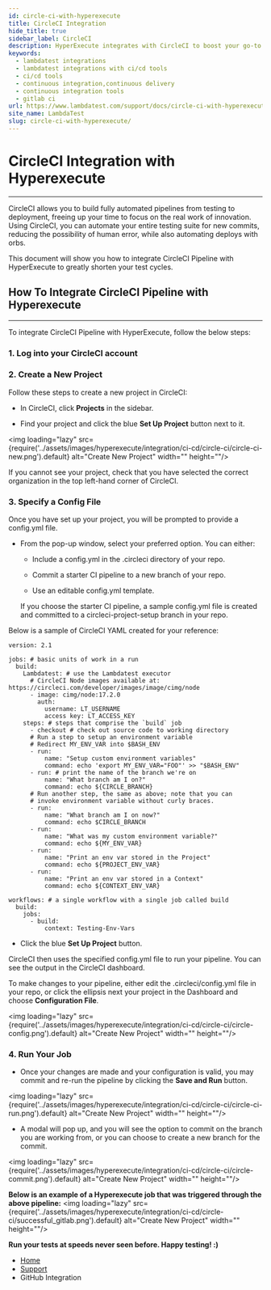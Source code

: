 ```yaml
---
id: circle-ci-with-hyperexecute
title: CircleCI Integration
hide_title: true
sidebar_label: CircleCI
description: HyperExecute integrates with CircleCI to boost your go-to market delivery. Perform automated cross browser testing with LambdaTest to ensure your development code renders seamlessly through an online Selenium grid providing 3000+ real browsers running through machines.
keywords:
  - lambdatest integrations
  - lambdatest integrations with ci/cd tools
  - ci/cd tools
  - continuous integration,continuous delivery
  - continuous integration tools
  - gitlab ci
url: https://www.lambdatest.com/support/docs/circle-ci-with-hyperexecute/
site_name: LambdaTest
slug: circle-ci-with-hyperexecute/
---
```


<script type="application/ld+json"
      dangerouslySetInnerHTML={{ __html: JSON.stringify({
       "@context": "https://schema.org",
        "@type": "BreadcrumbList",
        "itemListElement": [{
          "@type": "ListItem",
          "position": 1,
          "name": "LambdaTest",
          "item": "https://www.lambdatest.com"
        },{
          "@type": "ListItem",
          "position": 2,
          "name": "Support",
          "item": "https://www.lambdatest.com/support/docs/"
        },{
          "@type": "ListItem",
          "position": 3,
          "name": "CircleCI Pipeline Integration",
          "item": "https://www.lambdatest.com/support/docs/circle-ci-with-hyperexecute/"
        }]
      })
    }}
></script>

# CircleCI Integration with Hyperexecute
* * *
CircleCI allows you to build fully automated pipelines from testing to deployment, freeing up your time to focus on the real work of innovation. Using CircleCI, you can automate your entire testing suite for new commits, reducing the possibility of human error, while also automating deploys with orbs.

This document will show you how to integrate CircleCI Pipeline with HyperExecute to greatly shorten your test cycles.

## How To Integrate CircleCI Pipeline with Hyperexecute

***

To integrate CircleCI Pipeline with HyperExecute, follow the below steps: 
### 1. Log into your CircleCI account


### 2. Create a New Project

Follow these steps to create a new project in CircleCI:

- In CircleCI, click **Projects** in the sidebar.

- Find your project and click the blue **Set Up Project** button next to it.

<img loading="lazy" src={require('../assets/images/hyperexecute/integration/ci-cd/circle-ci/circle-ci-new.png').default} alt="Create New Project" width="" height=""/>

If you cannot see your project, check that you have selected the correct organization in the top left-hand corner of CircleCI.
 


### 3. Specify a Config File

Once you have set up your project, you will be prompted to provide a config.yml file.

- From the pop-up window, select your preferred option. You can either:

  - Include a config.yml in the .circleci directory of your repo.

  - Commit a starter CI pipeline to a new branch of your repo.

  - Use an editable config.yml template.

  If you choose the starter CI pipeline, a sample config.yml file is created and committed to a circleci-project-setup branch in your repo.

Below is a sample of CircleCI YAML created for your reference:

```
version: 2.1

jobs: # basic units of work in a run
  build:
    Lambdatest: # use the Lambdatest executor
      # CircleCI Node images available at: https://circleci.com/developer/images/image/cimg/node
      - image: cimg/node:17.2.0
        auth:
          username: LT_USERNAME
          access key: LT_ACCESS_KEY
    steps: # steps that comprise the `build` job
      - checkout # check out source code to working directory
      # Run a step to setup an environment variable
      # Redirect MY_ENV_VAR into $BASH_ENV
      - run:
          name: "Setup custom environment variables"
          command: echo 'export MY_ENV_VAR="FOO"' >> "$BASH_ENV"
      - run: # print the name of the branch we're on
          name: "What branch am I on?"
          command: echo ${CIRCLE_BRANCH}
      # Run another step, the same as above; note that you can
      # invoke environment variable without curly braces.
      - run:
          name: "What branch am I on now?"
          command: echo $CIRCLE_BRANCH
      - run:
          name: "What was my custom environment variable?"
          command: echo ${MY_ENV_VAR}
      - run:
          name: "Print an env var stored in the Project"
          command: echo ${PROJECT_ENV_VAR}
      - run:
          name: "Print an env var stored in a Context"
          command: echo ${CONTEXT_ENV_VAR}

workflows: # a single workflow with a single job called build
  build:
    jobs:
      - build:
          context: Testing-Env-Vars

```

- Click the blue **Set Up Project** button.

CircleCI then uses the specified config.yml file to run your pipeline. You can see the output in the CircleCI dashboard.

To make changes to your pipeline, either edit the .circleci/config.yml file in your repo, or click the ellipsis next your project in the Dashboard and choose **Configuration File**.

<img loading="lazy" src={require('../assets/images/hyperexecute/integration/ci-cd/circle-ci/circle-config.png').default} alt="Create New Project" width="" height=""/>


### 4. Run Your Job
- Once your changes are made and your configuration is valid, you may commit and re-run the pipeline by clicking the **Save and Run** button. 

<img loading="lazy" src={require('../assets/images/hyperexecute/integration/ci-cd/circle-ci/circle-ci-run.png').default} alt="Create New Project" width="" height=""/>

- A modal will pop up, and you will see the option to commit on the branch you are working from, or you can choose to create a new branch for the commit.

<img loading="lazy" src={require('../assets/images/hyperexecute/integration/ci-cd/circle-ci/circle-commit.png').default} alt="Create New Project" width="" height=""/>
<p></p>



**Below is an example of a Hyperexecute job that was triggered through the above pipeline:**
<img loading="lazy" src={require('../assets/images/hyperexecute/integration/ci-cd/circle-ci/successful_gitlab.png').default} alt="Create New Project" width="" height=""/>

>
**Run your tests at speeds never seen before. Happy testing! :)**

<nav aria-label="breadcrumbs">
  <ul className="breadcrumbs">
    <li className="breadcrumbs__item">
      <a className="breadcrumbs__link" href="https://www.lambdatest.com">
        Home
      </a>
    </li>
    <li className="breadcrumbs__item">
      <a className="breadcrumbs__link" target="_self" href="https://www.lambdatest.com/support/docs/">
        Support
      </a>
    </li>
    <li className="breadcrumbs__item breadcrumbs__item--active">
      <span className="breadcrumbs__link">
        GitHub Integration
      </span>
    </li>
  </ul>
</nav>